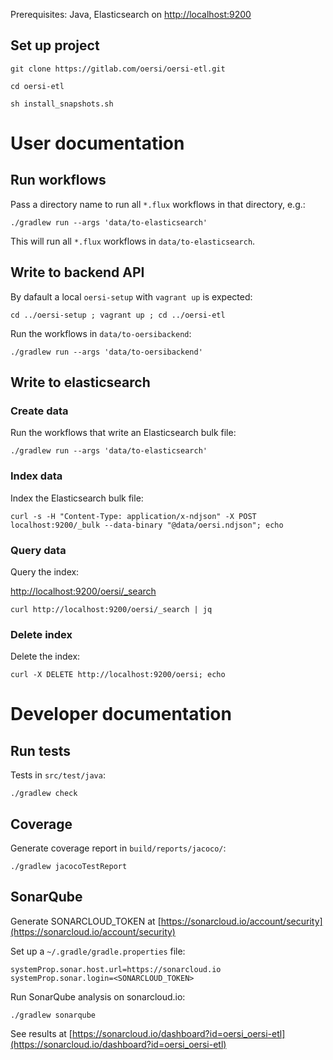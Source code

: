 Prerequisites: Java, Elasticsearch on [http://localhost:9200](http://localhost:9200)

Set up project
--------------

`git clone https://gitlab.com/oersi/oersi-etl.git`

`cd oersi-etl`

`sh install_snapshots.sh`

User documentation
==================

Run workflows
-------------

Pass a directory name to run all `*.flux` workflows in that directory, e.g.:

`./gradlew run --args 'data/to-elasticsearch'`

This will run all `*.flux` workflows in `data/to-elasticsearch`.

Write to backend API
--------------------

By dafault a local `oersi-setup` with `vagrant up` is expected:

`cd ../oersi-setup ; vagrant up ; cd ../oersi-etl`

Run the workflows in `data/to-oersibackend`:

`./gradlew run --args 'data/to-oersibackend'`

Write to elasticsearch
----------------------

### Create data

Run the workflows that write an Elasticsearch bulk file:

`./gradlew run --args 'data/to-elasticsearch'`

### Index data

Index the Elasticsearch bulk file:

`curl -s -H "Content-Type: application/x-ndjson" -X POST localhost:9200/_bulk --data-binary "@data/oersi.ndjson"; echo`

### Query data

Query the index:

[http://localhost:9200/oersi/_search](http://localhost:9200/oersi/_search)

`curl http://localhost:9200/oersi/_search | jq`

### Delete index

Delete the index:

`curl -X DELETE http://localhost:9200/oersi; echo`

Developer documentation
=======================

Run tests
---------

Tests in `src/test/java`:

`./gradlew check`

Coverage
--------

Generate coverage report in `build/reports/jacoco/`:

`./gradlew jacocoTestReport`

SonarQube
---------

Generate SONARCLOUD_TOKEN at [https://sonarcloud.io/account/security](https://sonarcloud.io/account/security)

Set up a `~/.gradle/gradle.properties` file:

```
systemProp.sonar.host.url=https://sonarcloud.io
systemProp.sonar.login=<SONARCLOUD_TOKEN>
```

Run SonarQube analysis on sonarcloud.io:

`./gradlew sonarqube`

See results at [https://sonarcloud.io/dashboard?id=oersi_oersi-etl](https://sonarcloud.io/dashboard?id=oersi_oersi-etl)